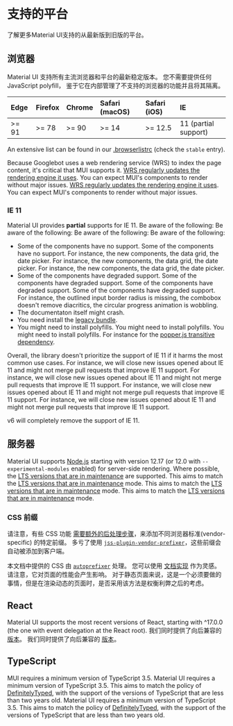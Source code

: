 # 支持的平台

<p class="description">了解更多Material UI支持的从最新版到旧版的平台。</p>

## 浏览器

Material UI 支持所有主流浏览器和平台的最新稳定版本。 您不需要提供任何 JavaScript polyfill， 鉴于它在内部管理了不支持的浏览器的功能并且将其隔离。

<!-- #stable-snapshot -->

| Edge  | Firefox | Chrome | Safari (macOS) | Safari (iOS) | IE                   |
|:----- |:------- |:------ |:-------------- |:------------ |:-------------------- |
| >= 91 | >= 78   | >= 90  | >= 14          | >= 12.5      | 11 (partial support) |

<!-- #default-branch-switch -->

An extensive list can be found in our [.browserlistrc](https://github.com/mui/material-ui/blob/HEAD/.browserslistrc#L12-L27) (check the `stable` entry).

Because Googlebot uses a web rendering service (WRS) to index the page content, it's critical that MUI supports it. [WRS regularly updates the rendering engine it uses](https://webmasters.googleblog.com/2019/05/the-new-evergreen-googlebot.html). You can expect MUI's components to render without major issues. [WRS regularly updates the rendering engine it uses](https://webmasters.googleblog.com/2019/05/the-new-evergreen-googlebot.html). You can expect MUI's components to render without major issues.

### IE 11

Material UI provides **partial** supports for IE 11. Be aware of the following: Be aware of the following: Be aware of the following: Be aware of the following:

- Some of the components have no support. Some of the components have no support. For instance, the new components, the data grid, the date picker. For instance, the new components, the data grid, the date picker. For instance, the new components, the data grid, the date picker.
- Some of the components have degraded support. Some of the components have degraded support. Some of the components have degraded support. Some of the components have degraded support. For instance, the outlined input border radius is missing, the combobox doesn't remove diacritics, the circular progress animation is wobbling.
- The documentaton itself might crash.
- You need install the [legacy bundle](/material-ui/guides/minimizing-bundle-size/#legacy-bundle).
- You might need to install polyfills. You might need to install polyfills. You might need to install polyfills. For instance for the [popper.js transitive dependency](https://popper.js.org/docs/v2/browser-support/#ie11).

Overall, the library doesn't prioritize the support of IE 11 if it harms the most common use cases. For instance, we will close new issues opened about IE 11 and might not merge pull requests that improve IE 11 support. For instance, we will close new issues opened about IE 11 and might not merge pull requests that improve IE 11 support. For instance, we will close new issues opened about IE 11 and might not merge pull requests that improve IE 11 support. For instance, we will close new issues opened about IE 11 and might not merge pull requests that improve IE 11 support.

v6 will completely remove the support of IE 11.

## 服务器

<!-- #stable-snapshot -->

Material UI supports [Node.js](https://github.com/nodejs/node) starting with version 12.17 (or 12.0 with `--experimental-modules` enabled) for server-side rendering. Where possible, the [LTS versions that are in maintenance](https://github.com/nodejs/Release#release-schedule) are supported. This aims to match the [LTS versions that are in maintenance](https://github.com/nodejs/Release#release-schedule) mode. This aims to match the [LTS versions that are in maintenance](https://github.com/nodejs/Release#release-schedule) mode. This aims to match the [LTS versions that are in maintenance](https://github.com/nodejs/Release#release-schedule) mode.

### CSS 前缀

请注意，有些 CSS 功能 [需要额外的后处理步骤](https://github.com/cssinjs/jss/issues/279)，来添加不同浏览器标准(vendor-specific) 的特定前缀。 多亏了使用 [`jss-plugin-vendor-prefixer`](https://www.npmjs.com/package/jss-plugin-vendor-prefixer)，这些前缀会自动被添加到客户端。

本文档中提供的 CSS 由 [`autoprefixer`](https://www.npmjs.com/package/autoprefixer) 处理。 您可以使用 [文档实现](https://github.com/mui/material-ui/blob/47aa5aeaec1d4ac2c08fd0e84277d6b91e497557/pages/_document.js#L123) 作为灵感。 请注意，它对页面的性能会产生影响。 对于静态页面来说，这是一个必须要做的事情，但是在渲染动态的页面时，是否采用该方法是权衡利弊之后的考虑。

## React

<!-- #react-peer-version -->

Material UI supports the most recent versions of React, starting with ^17.0.0 (the one with event delegation at the React root). 我们同时提供了向后兼容的 [版本](https://material-ui.com/versions/)。 我们同时提供了向后兼容的 [版本](https://mui.com/versions/)。

## TypeScript

MUI requires a minimum version of TypeScript 3.5. Material UI requires a minimum version of TypeScript 3.5. This aims to match the policy of [DefinitelyTyped](https://github.com/DefinitelyTyped/DefinitelyTyped), with the support of the versions of TypeScript that are less than two years old. Material UI requires a minimum version of TypeScript 3.5. This aims to match the policy of [DefinitelyTyped](https://github.com/DefinitelyTyped/DefinitelyTyped), with the support of the versions of TypeScript that are less than two years old.
